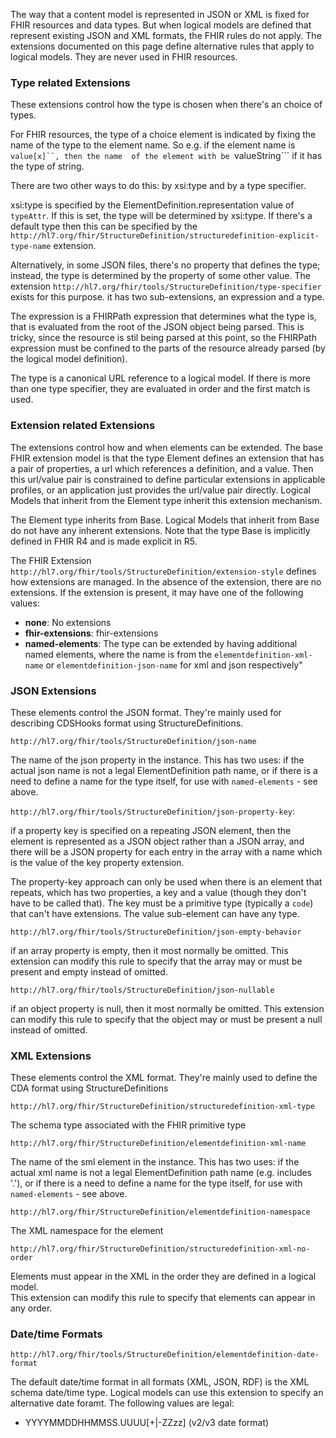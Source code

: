 
The way that a content model is represented in JSON or XML is fixed for FHIR resources 
and data types. But when logical models are defined that represent existing JSON 
and XML formats, the FHIR rules do not apply. The extensions documented on this page 
define alternative rules that apply to logical models. They are never used in FHIR
resources.

### Type related Extensions

These extensions control how the type is chosen when there's an choice of types.

For FHIR resources, the type of a choice element is indicated by fixing the name of the 
type to the element name. So e.g. if the element name is ```value[x]``, then the name 
of the element with be ```valueString``` if it has the type of string. 

There are two other ways to do this: by xsi:type and by a type specifier.

xsi:type is specified by the ElementDefinition.representation value of ```typeAttr```.
If this is set, the type will be determined by xsi:type. If there's a default type
then this can be specified by the 
```http://hl7.org/fhir/StructureDefinition/structuredefinition-explicit-type-name```
extension.

Alternatively, in some JSON files, there's no property that defines the type; instead,
the type is determined by the property of some other value. The extension 
```http://hl7.org/fhir/tools/StructureDefinition/type-specifier``` exists for this purpose.
it has two sub-extensions, an expression and a type.

The expression is a FHIRPath expression that determines what the type is, that is 
evaluated from the root of the JSON object being parsed. This is tricky, since the 
resource is stil being parsed at this point, so the FHIRPath expression must be 
confined to the parts of the resource already parsed (by the logical model definition).

The type is a canonical URL reference to a logical model. If there is more than one 
type specifier, they are evaluated in order and the first match is used.

### Extension related Extensions

The extensions control how and when elements can be extended. The base FHIR extension 
model is that the type Element defines an extension that has a pair of properties, a 
url which references a definition, and a value. Then this url/value pair is constrained
to define particular extensions in applicable profiles, or an application just provides 
the url/value pair directly. Logical Models that inherit from the Element type inherit
this extension mechanism.

The Element type inherits from Base. Logical Models that inherit from Base do not have 
any inherent extensions. Note that the type Base is implicitly defined in FHIR R4 and 
is made explicit in R5. 

The FHIR Extension ```http://hl7.org/fhir/tools/StructureDefinition/extension-style```
defines how extensions are managed. In the absence of the extension, there are no extensions.
If the extension is present, it may have one of the following values:

* **none**: No extensions
* **fhir-extensions**: fhir-extensions
* **named-elements**: The type can be extended by having additional named elements, where the name is from the ```elementdefinition-xml-name``` or ```elementdefinition-json-name``` for xml and json respectively"

### JSON Extensions

These elements control the JSON format. They're mainly used for describing CDSHooks format using StructureDefinitions.

```http://hl7.org/fhir/tools/StructureDefinition/json-name```

The name of the json property in the instance. This has two uses: if the actual json name is not 
a legal ElementDefinition path name, or if there is a need to define a name for the type itself,
for use with ```named-elements``` - see above.

```http://hl7.org/fhir/tools/StructureDefinition/json-property-key```:

if a property key is specified on a repeating JSON element, then the element 
is represented as a JSON object rather than a JSON array, and there will be 
a JSON property for each entry in the array with a name which is the value of 
the key property extension. 

The property-key approach can only be used when there is an element that repeats,
which has two properties, a key and a value (though they don't have to be called that).
The key must be a primitive type (typically a ```code```) that can't have extensions.
The value sub-element can have any type.

```http://hl7.org/fhir/tools/StructureDefinition/json-empty-behavior```

if an array property is empty, then it most normally be omitted. This extension
can modify this rule to specify that the array may or must be present and empty instead of omitted.

```http://hl7.org/fhir/tools/StructureDefinition/json-nullable```

if an object property is null, then it most normally be omitted. This extension
can modify this rule to specify that the object may or must be present a null instead of omitted.

### XML Extensions

These elements control the XML format. They're mainly used to define the CDA format using StructureDefinitions

```http://hl7.org/fhir/StructureDefinition/structuredefinition-xml-type```

The schema type associated with the FHIR primitive type

```http://hl7.org/fhir/StructureDefinition/elementdefinition-xml-name```

The name of the sml element in the instance. This has two uses: if the actual xml name is not 
a legal ElementDefinition path name (e.g. includes '.'), or if there is a need to define a name for the type itself,
for use with ```named-elements``` - see above.

```http://hl7.org/fhir/StructureDefinition/elementdefinition-namespace```

The XML namespace for the element 

```http://hl7.org/fhir/StructureDefinition/structuredefinition-xml-no-order```

Elements must appear in the XML in the order they are defined in a logical model.  
This extension can modify this rule to specify that elements can appear in any 
order.

### Date/time Formats

```http://hl7.org/fhir/tools/StructureDefinition/elementdefinition-date-format```

The default date/time format in all formats (XML, JSON, RDF) is the XML schema 
date/time type. Logical models can use this extension to specify an alternative 
date foramt. The following values are legal:

* YYYYMMDDHHMMSS.UUUU[+|-ZZzz] (v2/v3 date format)
